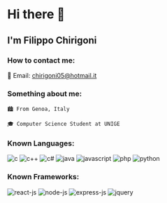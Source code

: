 # Hi there 👋

## I'm Filippo Chirigoni

### How to contact me:
:e-mail: Email: chirigoni05@hotmail.it

### Something about me:
    🏙️ From Genoa, Italy
    
    🎓 Computer Science Student at UNIGE
    
### Known Languages:
![c](https://img.shields.io/badge/C-00599C?style=for-the-badge&logo=c&logoColor=white)
![c++](https://img.shields.io/badge/C%2B%2B-00599C?style=for-the-badge&logo=c%2B%2B&logoColor=white)
![c#](https://img.shields.io/badge/C%23-239120?style=for-the-badge&logo=c-sharp&logoColor=white)
![java](https://img.shields.io/badge/Java-ED8B00?style=for-the-badge&logo=java&logoColor=white)
![javascript](https://img.shields.io/badge/JavaScript-F7DF1E?style=for-the-badge&logo=javascript&logoColor=black)
![php](https://img.shields.io/badge/PHP-777BB4?style=for-the-badge&logo=php&logoColor=white)
![python](https://img.shields.io/badge/Python-14354C?style=for-the-badge&logo=python&logoColor=white)

### Known Frameworks:
![react-js](https://img.shields.io/badge/React-20232A?style=for-the-badge&logo=react&logoColor=61DAFB)
![node-js](https://img.shields.io/badge/Node.js-43853D?style=for-the-badge&logo=node.js&logoColor=white)
![express-js](https://img.shields.io/badge/Express.js-404D59?style=for-the-badge)
![jquery](https://img.shields.io/badge/jQuery-0769AD?style=for-the-badge&logo=jquery&logoColor=white)

<!--
**EmptySpace99/EmptySpace99** is a ✨ _special_ ✨ repository because its `README.md` (this file) appears on your GitHub profile.

Here are some ideas to get you started:

- 🔭 I’m currently working on ...
- 🌱 I’m currently learning ...
- 👯 I’m looking to collaborate on ...
- 🤔 I’m looking for help with ...
- 💬 Ask me about ...
- 📫 How to reach me: ...
- 😄 Pronouns: ...
- ⚡ Fun fact: ...
-->
 

